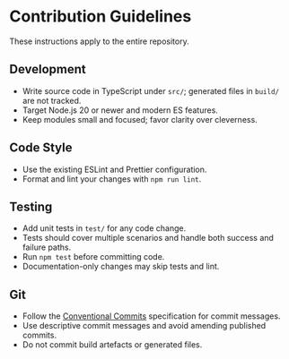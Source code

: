 # Contribution Guidelines

These instructions apply to the entire repository.

## Development
- Write source code in TypeScript under `src/`; generated files in `build/` are not tracked.
- Target Node.js 20 or newer and modern ES features.
- Keep modules small and focused; favor clarity over cleverness.

## Code Style
- Use the existing ESLint and Prettier configuration.
- Format and lint your changes with `npm run lint`.

## Testing
- Add unit tests in `test/` for any code change.
- Tests should cover multiple scenarios and handle both success and failure paths.
- Run `npm test` before committing code.
- Documentation-only changes may skip tests and lint.

## Git
- Follow the [Conventional Commits](https://www.conventionalcommits.org/) specification for commit messages.
- Use descriptive commit messages and avoid amending published commits.
- Do not commit build artefacts or generated files.
